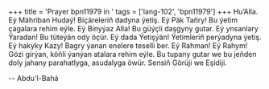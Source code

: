 +++
title = 'Prayer bpn11979 in '
tags = ['lang-102', 'bpn11979']
+++
Hu’Alla.
    Eý Mähriban Hudaý! Biçäreleriň dadyna ýetiş. Eý Päk Taňry! Bu ýetim çagalara rehim eýle. Eý Binyýaz Alla! Bu güýçli daşgyny gutar. Eý ynsanlary Ýaradan! Bu tüteýän ody öçür. Eý dada Ýetişýän! Ýetimleriň perýadyna ýetiş. Eý hakyky Kazy! Bagry ýanan enelere teselli ber. Eý Rahman! Eý Rahym! Gözi girýan, köňli ýanýan atalara rehim eýle. Bu tupany gutar we bu jeňden doly jahany parahatlyga, asudalyga öwür. Sensiň Görüji we Eşidiji.

-- Abdu'l-Bahá
